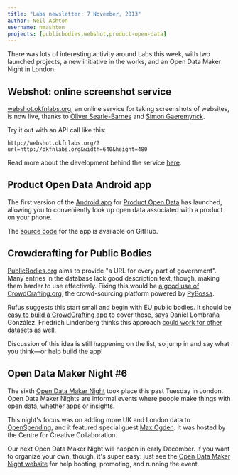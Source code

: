 ```yaml
---
title: "Labs newsletter: 7 November, 2013"
author: Neil Ashton
username: nmashton
projects: [publicbodies,webshot,product-open-data]
---
```



There was lots of interesting activity around Labs this week, with two launched projects, a new initiative in the works, and an Open Data Maker Night in London.

## Webshot: online screenshot service

[webshot.okfnlabs.org][1], an online service for taking screenshots of websites, is now live, thanks to [Oliver Searle-Barnes][2] and [Simon Gaeremynck][3].

Try it out with an API call like this:

	http://webshot.okfnlabs.org/?url=http://okfnlabs.org&width=640&height=480

Read more about the development behind the service [here][4].

## Product Open Data Android app

The first version of the [Android app][5] for [Product Open Data][6] has launched, allowing you to conveniently look up open data associated with a product on your phone.

The [source code][7] for the app is available on GitHub.

## Crowdcrafting for Public Bodies

[PublicBodies.org][8] aims to provide "a URL for every part of government". Many entries in the database lack good description text, though, making them harder to use effectively. Fixing this would be [a good use of CrowdCrafting.org][9], the crowd-sourcing platform powered by [PyBossa][10].

Rufus suggests this start small and begin with EU public bodies. It should be [easy to build a CrowdCrafting app][11] to cover those, says Daniel Lombraña González. Friedrich Lindenberg thinks this approach [could work for other datasets][12] as well.

Discussion of this idea is still happening on the list, so jump in and say what you think—or help build the app!

## Open Data Maker Night #6

The sixth [Open Data Maker Night][13] took place this past Tuesday in London. Open Data Maker Nights are informal events where people make things with open data, whether apps or insights.

This night's focus was on adding more UK and London data to [OpenSpending][14], and it featured special guest [Max Ogden][15]. It was hosted by the Centre for Creative Collaboration.

Our next Open Data Maker Night will happen in early December. If you want to organize your own, though, it's super easy: just see the [Open Data Maker Night website][16] for help booting, promoting, and running the event.

[1]:	http://webshot.okfnlabs.org/
[2]:	https://github.com/opsb
[3]:	https://github.com/simong
[4]:	https://github.com/okfn/ideas/issues/63
[5]:	https://play.google.com/store/apps/details?id=org.okfn.pod
[6]:	http://www.product-open-data.com/
[7]:	https://github.com/okfn/product-browser-android
[8]:	http://publicbodies.org
[9]:	http://lists.okfn.org/pipermail/okfn-labs/2013-October/001117.html
[10]:	http://dev.pybossa.com/
[11]:	http://lists.okfn.org/pipermail/okfn-labs/2013-October/001120.html
[12]:	http://lists.okfn.org/pipermail/okfn-labs/2013-November/001125.html
[13]:	http://okfnlabs.org/events/open-data-maker/
[14]:	http://openspending.org
[15]:	http://maxogden.com/
[16]:	http://okfnlabs.org/events/open-data-maker/
